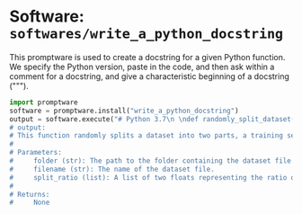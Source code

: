 # Software: `softwares/write_a_python_docstring`

This promptware is used to create a docstring for a given Python function. We specify the Python version, paste in the code, and then ask within a comment for a docstring, and give a characteristic beginning of a docstring (""").

```python
import promptware
software = promptware.install("write_a_python_docstring")
output = software.execute("# Python 3.7\n \ndef randomly_split_dataset(folder, filename, split_ratio=[0.8, 0.2]):\n    df = pd.read_json(folder + filename, lines=True)\n    train_name, test_name = "train.jsonl", "test.jsonl"\n    df_train, df_test = train_test_split(df, test_size=split_ratio[1], random_state=42)\n    df_train.to_json(folder + train_name, orient='records', lines=True)\n    df_test.to_json(folder + test_name, orient='records', lines=True)\nrandomly_split_dataset('finetune_data/', 'dataset.jsonl')\n    \n# An elaborate, high quality docstring for the above function:\n"""")
# output:
# This function randomly splits a dataset into two parts, a training set and a test set, and saves them as separate files.
# 
# Parameters:
#     folder (str): The path to the folder containing the dataset file.
#     filename (str): The name of the dataset file.
#     split_ratio (list): A list of two floats representing the ratio of the training set and the test set.
# 
# Returns:
#     None
```